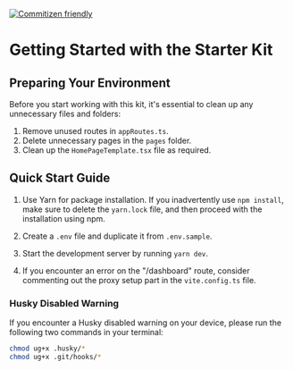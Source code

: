 [![Commitizen friendly](https://img.shields.io/badge/commitizen-friendly-brightgreen.svg)](http://commitizen.github.io/cz-cli/)

# Getting Started with the Starter Kit

## Preparing Your Environment

Before you start working with this kit, it's essential to clean up any unnecessary files and folders:

1. Remove unused routes in `appRoutes.ts`.
2. Delete unnecessary pages in the `pages` folder.
3. Clean up the `HomePageTemplate.tsx` file as required.

## Quick Start Guide

1. Use Yarn for package installation. If you inadvertently use `npm install`, make sure to delete the `yarn.lock` file, and then proceed with the installation using npm.

2. Create a `.env` file and duplicate it from `.env.sample`.

3. Start the development server by running `yarn dev`.

4. If you encounter an error on the "/dashboard" route, consider commenting out the proxy setup part in the `vite.config.ts` file.

<!-- <!-- ## Folder Structure

- [API](./src/api/readme.md) - API documentation for the project.

- [Wrappers](./src/api/wrappers/readme.md) - Wrappers.

- [Routes](./src/routes/readme.md) - Documentation for routes.

- [Utils](./src/utils/readme.md)

- [UI](./src/ui/readme.md)

  - [Atoms](./src/ui/atoms/readme.md) - Pure HTML components and primitives.

  - [Molecules](./src/ui/molecules/readme.md) - Group of Atoms.

  - [Organisms](./src/ui/organisms/readme.md) - Group of Molecules.

  - [Templates](./src/ui/templates/readme.md) - Group of Organisms.

  - [Pages](./src/ui/pages/readme.md) - Group of Templates.

  - [CustomComponents](./src/ui/customComponents/readme.md) - Custom Components. 

## Example: Adding a shadcn component (select component - [link](https://ui.shadcn.com/docs/components/select))

To add the `select` component, run the following command:

```bash
npx shadcn-ui add select
```
Specify the path as `./src/ui/atoms/common/.`

Make sure to:
* Resolve all classes with tailwind prefix.
* Replace classes with color variables with project-specific color variables.
* Add any missing dependencies if npx fails to install them automatically, e.g., @radix-ui/react-select. --> 

### Husky Disabled Warning
If you encounter a Husky disabled warning on your device, please run the following two commands in your terminal:


```bash
chmod ug+x .husky/*
chmod ug+x .git/hooks/*
```